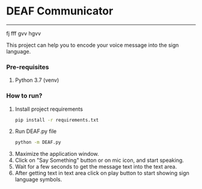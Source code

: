 # DEAF Communicator
**************************************************

fj fff gvv hgvv

This project can help you to encode your voice message into the sign language.

### Pre-requisites
1. Python 3.7 (venv)

### How to run?
1. Install project requirements
    ```bash
   pip install -r requirements.txt
   ```
2. Run DEAF.py file
    ```bash
   python -m DEAF.py
   ```
3. Maximize the application window.
4. Click on "Say Something" button or on mic icon, and start speaking.
5. Wait for a few seconds to get the message text into the text area.
6. After getting text in text area click on play button to start showing sign language symbols.
